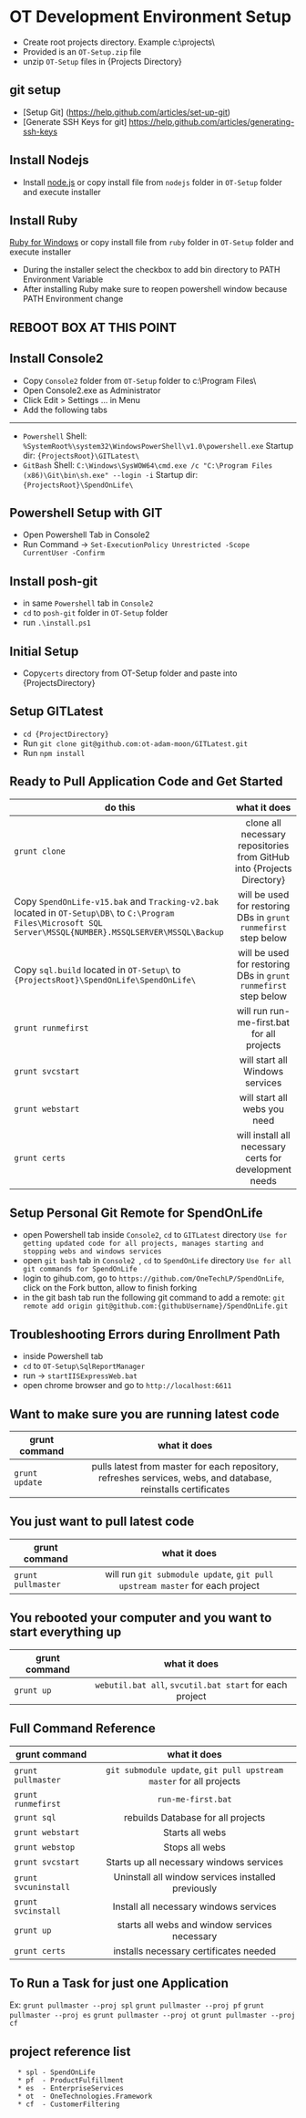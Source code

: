 OT Development Environment Setup
============================

* Create root projects directory. Example c:\projects\
* Provided is an `OT-Setup.zip` file
* unzip `OT-Setup` files in {Projects Directory}
      

git setup
---------
* [Setup Git] (https://help.github.com/articles/set-up-git)
* [Generate SSH Keys for git] https://help.github.com/articles/generating-ssh-keys

Install Nodejs
--------------
* Install [node.js](http://nodejs.org/) or copy install file from `nodejs` folder in `OT-Setup` folder and execute installer

Install Ruby
------------
[Ruby for Windows](http://rubyinstaller.org/) or copy install file from `ruby` folder in `OT-Setup` folder and execute installer

* During the installer select the checkbox to add bin directory to PATH Environment Variable
* After installing Ruby make sure to reopen powershell window because PATH Environment change

REBOOT BOX AT THIS POINT
------------------------

Install Console2
----------------

* Copy `Console2` folder from `OT-Setup` folder to c:\Program Files\
* Open Console2.exe as Administrator
* Click Edit > Settings ... in Menu
* Add the following tabs
-------------
* `Powershell`  Shell: `%SystemRoot%\system32\WindowsPowerShell\v1.0\powershell.exe`
                Startup dir: `{ProjectsRoot}\GITLatest\`
* `GitBash`     Shell: `C:\Windows\SysWOW64\cmd.exe /c "C:\Program Files (x86)\Git\bin\sh.exe" --login -i`
                Startup dir: `{ProjectsRoot}\SpendOnLife\`

      
Powershell Setup with GIT
-------------------------
  

* Open Powershell Tab in Console2
* Run Command -> `Set-ExecutionPolicy Unrestricted -Scope CurrentUser -Confirm`

Install posh-git
----------------
* in same `Powershell` tab in `Console2`
* `cd` to `posh-git` folder in `OT-Setup` folder
* run `.\install.ps1` 

Initial Setup
-------------
* Copy`certs` directory from OT-Setup folder and paste into {ProjectsDirectory}

Setup GITLatest
-------------
* `cd {ProjectDirectory}`
* Run `git clone git@github.com:ot-adam-moon/GITLatest.git`
* Run `npm install`

Ready to Pull Application Code and Get Started
----------------------------------------------

| do this | what it does  |
| ------------- |:-------------:|
| `grunt clone` | clone all necessary repositories from GitHub into {Projects Directory} |
| Copy `SpendOnLife-v15.bak` and `Tracking-v2.bak` located in `OT-Setup\DB\` to `C:\Program Files\Microsoft SQL Server\MSSQL{NUMBER}.MSSQLSERVER\MSSQL\Backup`| will be used for restoring DBs in `grunt runmefirst` step below |
| Copy `sql.build` located in `OT-Setup\` to `{ProjectsRoot}\SpendOnLife\SpendOnLife\`| will be used for restoring DBs in `grunt runmefirst` step below|
| `grunt runmefirst` | will run run-me-first.bat for all projects |
| `grunt svcstart` | will start all Windows services |
| `grunt webstart` | will start all webs you need |
| `grunt certs` | will install all necessary certs for development needs |


Setup Personal Git Remote for SpendOnLife
-----------------

* open Powershell tab inside `Console2`, `cd` to `GITLatest` directory `Use for getting updated code for all projects, manages starting and stopping webs and windows services`
* open `git bash` tab in `Console2 `, `cd` to `SpendOnLife` directory `Use for all git commands for SpendOnLife`
* login to gihub.com, go to `https://github.com/OneTechLP/SpendOnLife`, click on the Fork button, allow to finish forking
* in the git bash tab run the following git command to add a remote: `git remote add origin git@github.com:{githubUsername}/SpendOnLife.git `

Troubleshooting Errors during Enrollment Path
---------------------------------------------
* inside Powershell tab
* `cd` to `OT-Setup\SqlReportManager`
* run -> `startIISExpressWeb.bat`
* open chrome browser and go to `http://localhost:6611`



   
Want to make sure you are running latest code
---------------------------------------------

| grunt command | what it does  |
| ------------- |:-------------:|
| `grunt update` | pulls latest from master for each repository, refreshes services, webs, and database, reinstalls certificates |

You just want to pull latest code
---------------------------------

| grunt command | what it does  |
| ------------- |:-------------:|
| `grunt pullmaster` | will run `git submodule update`, `git pull upstream master` for each project |

You rebooted your computer and you want to start everything up
--------------------------------------------------------

| grunt command | what it does  |
| ------------- |:-------------:|
| `grunt up` | `webutil.bat all`, `svcutil.bat start` for each project|



Full Command Reference
-----------------------
| grunt command | what it does  |
| ------------- |:-------------:|
| `grunt pullmaster` | `git submodule update`, `git pull upstream master` for all projects |
| `grunt runmefirst` | `run-me-first.bat` |
| `grunt sql` | rebuilds Database for all projects |
| `grunt webstart` | Starts all webs|
| `grunt webstop` | Stops all webs |
| `grunt svcstart` | Starts up all necessary windows services |
| `grunt svcuninstall` | Uninstall all window services installed previously |
| `grunt svcinstall` | Install all necessary windows services |
| `grunt up` | starts all webs and window services necessary |
| `grunt certs` | installs necessary certificates needed |

To Run a Task for just one Application
--------------------------------------

Ex: 
   `grunt pullmaster --proj spl`
   `grunt pullmaster --proj pf`
   `grunt pullmaster --proj es`
   `grunt pullmaster --proj ot`
   `grunt pullmaster --proj cf`

project reference list
----------------------
      * spl - SpendOnLife
      * pf  - ProductFulfillment
      * es  - EnterpriseServices
      * ot  - OneTechnologies.Framework
      * cf  - CustomerFiltering




 



